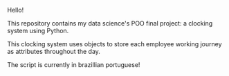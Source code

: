 Hello!

This repository contains my data science's POO final project: a clocking system using Python.

This clocking system uses objects to store each employee working journey as attributes throughout the day.

The script is currently in brazillian portuguese!
